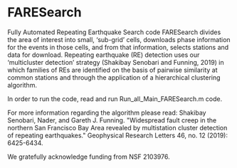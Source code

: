 # FARESearch
Fully Automated Repeating Earthquake Search code 
FARESearch divides the area of interest into small, ‘sub-grid’ cells, downloads phase information for the events in those cells, and from that information, selects stations and data for download. Repeating earthquake (RE) detection uses our ‘multicluster detection’ strategy (Shakibay Senobari and Funning, 2019) in which families of REs are identified on the basis of pairwise similarity at common stations and through the application of  a hierarchical clustering algorithm.

In order to run the code, read and run Run_all_Main_FARESearch.m code.

For more information regarding the algorithm please read:
Shakibay Senobari, Nader, and Gareth J. Funning. 
"Widespread fault creep in the northern San Francisco Bay Area revealed by multistation cluster detection of repeating earthquakes." 
Geophysical Research Letters 46, no. 12 (2019): 6425-6434.

We gratefully acknowledge funding from NSF 2103976.
